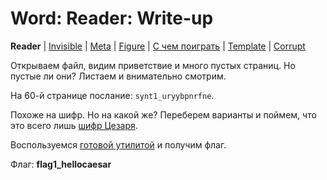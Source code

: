 # Word: Reader: Write-up

**Reader** | [Invisible](../word2/WRITEUP.md) | [Meta](../word3/WRITEUP.md) | [Figure](../word4/WRITEUP.md) | [С чем поиграть](../word5/WRITEUP.md) | [Template](../word6/WRITEUP.md) | [Corrupt](../word7/WRITEUP.md)

Открываем файл, видим приветствие и много пустых страниц. Но пустые ли они? Листаем и внимательно смотрим.

На 60-й странице послание: `synt1_uryybpnrfne`.

Похоже на шифр. Но на какой же? Переберем варианты и поймем, что это всего лишь [шифр Цезаря](https://ru.wikipedia.org/wiki/%D0%A8%D0%B8%D1%84%D1%80_%D0%A6%D0%B5%D0%B7%D0%B0%D1%80%D1%8F). 

Воспользуемся [готовой утилитой](https://www.dcode.fr/caesar-cipher) и получим флаг.

Флаг: **flag1_hellocaesar**
